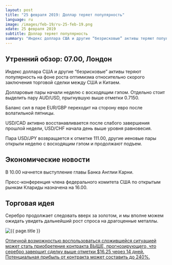 ```yaml
---
layout: post
title: "25 февраля 2019: Доллар теряет популярность"
language: ru
image: /images/feb-19/ru-25-feb-19.png
xdate: 25 февраля 2019
subtitle: Доллар теряет популярность
summary: "Индекс доллара США и другие “безрисковые” активы теряют популярность на фоне роста оптимизма относительно скорого заключения торговой сделки между США и Китаем. Долларовые пары начали неделю с восходящим гэпом"
---
```

## Утренний обзор: 07.00, Лондон
 
Индекс доллара США и другие “безрисковые” активы теряют популярность на фоне роста оптимизма относительно скорого заключения торговой сделки между США и Китаем.

Долларовые пары начали неделю с восходящим гэпом. Отдельно стоит выделить пару AUD/USD, прыгнувшую выше отметки 0.7150.

Баланс сил в паре EUR/GBP переходит на сторону евро после волатильной пятницы.

USD/CAD активно восстанавливается после слабого завершения прошлой недели, USD/CHF начала день выше уровня равновесия.

Пара USD/JPY возвращается к отметке 111.00, другие иеновые пары открыли неделю с восходящим гэпом и продолжают подъем.
 
## Экономические новости
 
В 10.00 начнется выступление главы Банка Англии Карни.

Пресс-конференция члена федерального комитета США по открытым рынкам Клариды назначена на 16.00.
 
## Торговая идея
 
Серебро продолжает следовать вверх за золотом, и мы вполне можем ожидать увидеть дальнейший рост спроса на драгоценные металлы.

<img src="{{ site.url }}/images/feb-19/ru-25-feb-19.png" alt="{{ page.title }}"  title="{{ page.title }}">

<a href="%LINK%%?currency=USD&market=commodities&underlying=frxXAGUSD&formname=higherlower&duration_amount=14&duration_units=d&amount=10&amount_type=stake&expiry_type=duration&barrier=16.25" target="_blank" rel="noopener noreferrer nofollow">Отличной возможностью воспользоваться сложившейся ситуацией может стать приобретение контракта ВЫШЕ, прогнозирующего, что серебро завершит сделку выше отметки $16.25 через 14 дней. Потенциальная прибыль от контракта может составить до 240%.</a>
